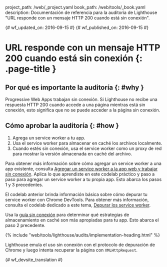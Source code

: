 project_path: /web/_project.yaml
book_path: /web/tools/_book.yaml
description: Documentación de referencia para la auditoría de Lighthouse "URL responde con un mensaje HTTP 200 cuando está sin conexión".

{# wf_updated_on: 2016-09-15 #}
{# wf_published_on: 2016-09-15 #}

# URL responde con un mensaje HTTP 200 cuando está sin conexión {: .page-title }

## Por qué es importante la auditoría {: #why }

Progressive Web Apps trabajan sin conexión. Si Lighthouse no recibe una respuesta HTTP 200
cuando accede a una página mientras está sin conexión, esto significa que no se puede acceder a la página
sin conexión.

## Cómo aprobar la auditoría {: #how }

1. Agrega un service worker a tu app.
2. Usa el service worker para almacenar en caché los archivos localmente.
3. Cuando estés sin conexión, usa el service worker como un proxy de red para mostrar la
   versión almacenada en caché del archivo.

Para obtener más información sobre cómo agregar un service worker a una app existente, consulta [Agregar un service
worker a la app web
y trabajar sin conexión](https://codelabs.developers.google.com/codelabs/offline). Aplica lo que
aprendiste en este codelab práctico y paso a paso para agregar un service
worker a tu propia app. Esto abarca los pasos 1 y 3 precedentes.

El codelab anterior brinda información básica sobre cómo depurar tu service
worker con Chrome DevTools. Para obtener más información, consulta el codelab dedicado a
este tema, [Depurar los service
worker](https://codelabs.developers.google.com/codelabs/debugging-service-workers).

Usa la [guía sin conexión](https://jakearchibald.com/2014/offline-cookbook/) para
determinar qué estrategias de almacenamiento en caché son más apropiadas para tu app. Esto abarca el paso 2 precedente.

{% include "web/tools/lighthouse/audits/implementation-heading.html" %}

Lighthouse emula el uso sin conexión con el protocolo de depuración de Chrome
y luego intenta recuperar la página con `XMLHttpRequest`.


{# wf_devsite_translation #}
